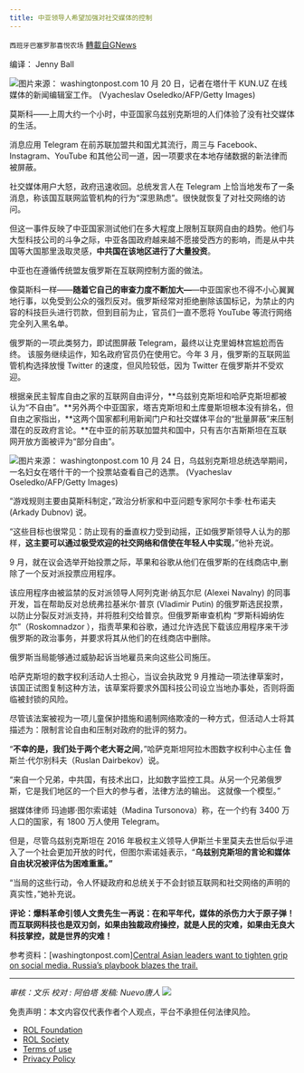 ```yaml
---
title: 中亚领导人希望加强对社交媒体的控制
---
```

`西班牙巴塞罗那喜悦农场` [轉載自GNews](https://gnews.org/zh-hans/1650373/)

编译： Jenny Ball

![](https://assets.gnews.org/wp-content/uploads/2021/11/image-147.png)图片来源： washingtonpost.com 10 月 20 日，记者在塔什干 KUN.UZ 在线媒体的新闻编辑室工作。 (Vyacheslav Oseledko/AFP/Getty Images)

莫斯科——上周大约一个小时，中亚国家乌兹别克斯坦的人们体验了没有社交媒体的生活。

消息应用 Telegram 在前苏联加盟共和国尤其流行，周三与 Facebook、Instagram、YouTube 和其他公司一道，因一项要求在本地存储数据的新法律而被屏蔽。

社交媒体用户大怒，政府迅速收回。总统发言人在 Telegram 上恰当地发布了一条消息，称该国互联网监管机构的行为“深思熟虑”。很快就恢复了对社交网络的访问。

但这一事件反映了中亚国家测试他们在多大程度上限制互联网自由的趋势。他们与大型科技公司的斗争之际，中亚各国政府越来越不愿接受西方的影响，而是从中共国等大国那里汲取灵感，**中共国在该地区进行了大量投资**。

中亚也在遵循传统盟友俄罗斯在互联网控制方面的做法。

像莫斯科一样——**随着它自己的审查力度不断加大—**—中亚国家也不得不小心翼翼地行事，以免受到公众的强烈反对。俄罗斯经常对拒绝删除该国标记，为禁止的内容的科技巨头进行罚款，但到目前为止，官员们一直不愿将 YouTube 等流行网络完全列入黑名单。

俄罗斯的一项此类努力，即试图屏蔽 Telegram，最终以让克里姆林宫尴尬而告终。 该服务继续运作，知名政府官员仍在使用它。今年 3 月，俄罗斯的互联网监管机构选择放慢 Twitter 的速度，但风险较低，因为 Twitter 在俄罗斯并不受欢迎。

根据亲民主智库自由之家的互联网自由评分，**乌兹别克斯坦和哈萨克斯坦都被认为“不自由”。**另外两个中亚国家，塔吉克斯坦和土库曼斯坦根本没有排名，但自由之家指出，**这两个国家都利用新闻门户和社交媒体平台的“批量屏蔽”来压制潜在的反政府言论。**在中亚的前苏联加盟共和国中，只有吉尔吉斯斯坦在互联网开放方面被评为“部分自由”。

![](https://assets.gnews.org/wp-content/uploads/2021/11/image-149.png)图片来源： washingtonpost.com 10 月 24 日，乌兹别克斯坦总统选举期间，一名妇女在塔什干的一个投票站查看自己的选票。 (Vyacheslav Oseledko/AFP/Getty Images)

“游戏规则主要由莫斯科制定，”政治分析家和中亚问题专家阿尔卡季·杜布诺夫 (Arkady Dubnov) 说。

“这些目标也很常见：防止现有的垂直权力受到动摇，正如俄罗斯领导人认为的那样，**这主要可以通过极受欢迎的社交网络和信使在年轻人中实现**，”他补充说。

9 月，就在议会选举开始投票之际，苹果和谷歌从他们在俄罗斯的在线商店中,删除了一个反对派投票应用程序。

该应用程序由被监禁的反对派领导人阿列克谢·纳瓦尔尼 (Alexei Navalny) 的同事开发，旨在帮助反对总统弗拉基米尔·普京 (Vladimir Putin) 的俄罗斯选民投票，以防止分裂反对派支持，并将胜利交给普京。但俄罗斯审查机构 “罗斯科姆纳佐尔”（Roskomnadzor ），指责苹果和谷歌，通过允许选民下载该应用程序来干涉俄罗斯的政治事务，并要求将其从他们的在线商店中删除。

俄罗斯当局能够通过威胁起诉当地雇员来向这些公司施压。

哈萨克斯坦的数字权利活动人士担心，当议会执政党 9 月推动一项法律草案时，该国正试图复制这种方法，该草案将要求外国科技公司设立当地办事处，否则将面临被封锁的风险。

尽管该法案被视为一项儿童保护措施和遏制网络欺凌的一种方式，但活动人士将其描述为：限制言论自由和压制对政府的批评的努力。

“**不幸的是，我们处于两个老大哥之间**，”哈萨克斯坦阿拉木图数字权利中心主任 鲁斯兰·代尔别科夫（Ruslan Dairbekov）说。

“来自一个兄弟，中共国，有技术出口，比如数字监控工具。从另一个兄弟俄罗斯，它是我们地区的一个巨大的参与者，法律方法的输出。 这就像一个模型。”

据媒体律师 玛迪娜·图尔索诺娃（Madina Tursonova）称，在一个约有 3400 万人口的国家，有 1800 万人使用 Telegram。

但是，尽管乌兹别克斯坦在 2016 年极权主义领导人伊斯兰卡里莫夫去世后似乎进入了一个社会更加开放的时代，但图尔索诺娃表示，“**乌兹别克斯坦的言论和媒体自由状况被评估为困难重重。”**

“当局的这些行动，令人怀疑政府和总统关于不会封锁互联网和社交网络的声明的真实性，”她补充说。

**评论：爆料革命引领人文贵先生一再说：在和平年代，媒体的杀伤力大于原子弹！而互联网科技也是双刃剑，如果由独裁政府操控，就是人民的灾难，如果由无良大科技掌控，就是世界的灾难！**

参考资料：[washingtonpost.com][Central Asian leaders want to tighten grip on social media. Russia’s playbook blazes the trail.](https://www.washingtonpost.com/world/asia_pacific/uzbekistan-kazakhstan-big-tech/2021/11/06/857efe86-3db4-11ec-bd6f-da376f47304e_story.html)

* * *

*审核：文乐
校对 : 阿伯塔
发稿: Nuevo唐人*
![](https://assets.gnews.org/wp-content/uploads/2021/11/GNEWS_CH..jpeg)






 

免责声明：本文内容仅代表作者个人观点，平台不承担任何法律风险。

- [ROL Foundation](https://rolfoundation.org/)
- [ROL Society](https://rolsociety.org/)
- [Terms of use](https://gnews.org/terms-of-use-3/)
- [Privacy Policy](https://gnews.org/privacy-policy/)
